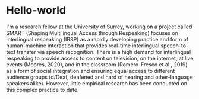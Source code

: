 # Hello-world
I'm a research fellow at the University of Surrey, working on a project called SMART (Shaping Multilingual Access through Respeaking) focuses on interlingual respeaking (IRSP) as a rapidly developing practice and form of human-machine interaction that provides real-time interlingual speech-to-text transfer via speech recognition. There is a high demand for interlingual respeaking to provide access to content on television, on the internet, at live events (Moores, 2020), and in the classroom (Romero-Fresco et al., 2019) as a form of social integration and ensuring equal access to different audience groups (d/Deaf, deafened and hard of hearing and other-language speakers alike). However, little empirical research has been conducted on this complex practice to date. 
